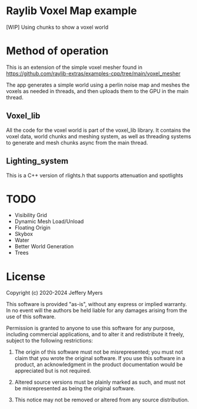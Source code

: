 # Raylib Voxel Map example
[WIP] Using chunks to show a voxel world


# Method of operation
This is an extension of the simple voxel mesher found in https://github.com/raylib-extras/examples-cpp/tree/main/voxel_mesher

The app generates a simple world using a perlin noise map and meshes the voxels as needed in threads, and then uploads them to the GPU in the main thread.

## Voxel_lib
All the code for the voxel world is part of the voxel_lib library. It contains the voxel data, world chunks and meshing system, as well as threading systems to generate and mesh chunks async from the main thread.

## Lighting_system
This is a C++ version of rlights.h that supports attenuation and spotlights


# TODO
 * Visibility Grid
 * Dynamic Mesh Load/Unload
 * Floating Origin
 * Skybox
 * Water
 * Better World Generation
 * Trees


# License
Copyright (c) 2020-2024 Jeffery Myers

This software is provided "as-is", without any express or implied warranty. In no event 
will the authors be held liable for any damages arising from the use of this software.

Permission is granted to anyone to use this software for any purpose, including commercial 
applications, and to alter it and redistribute it freely, subject to the following restrictions:

  1. The origin of this software must not be misrepresented; you must not claim that you 
  wrote the original software. If you use this software in a product, an acknowledgment 
  in the product documentation would be appreciated but is not required.

  2. Altered source versions must be plainly marked as such, and must not be misrepresented
  as being the original software.

  3. This notice may not be removed or altered from any source distribution.
